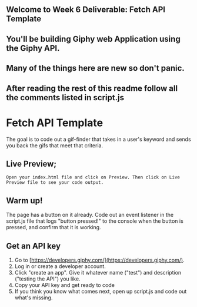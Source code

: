 ## Welcome to Week 6 Deliverable: Fetch API Template
## You'll be building Giphy web Application using the Giphy API. 
## Many of the things here are new so don't panic.
## After reading the rest of this readme follow all the comments listed in script.js

# Fetch API Template

The goal is to code out a gif-finder that takes in a user's keyword and sends you back the gifs that meet that criteria.

## Live Preview; 
    Open your index.html file and click on Preview. Then click on Live Preview file to see your code output.
    
## Warm up!

The page has a button on it already. Code out an event listener in the script.js file that logs "button pressed!" to the console when the button is pressed, and confirm that it is working.

## Get an API key

1. Go to [https://developers.giphy.com/](https://developers.giphy.com/).
2. Log in or create a developer account.
3. Click "create an app". Give it whatever name ("test") and description ("testing the API") you like.
4. Copy your API key and get ready to code
5. If you think you know what comes next, open up script.js and code out what's missing.

